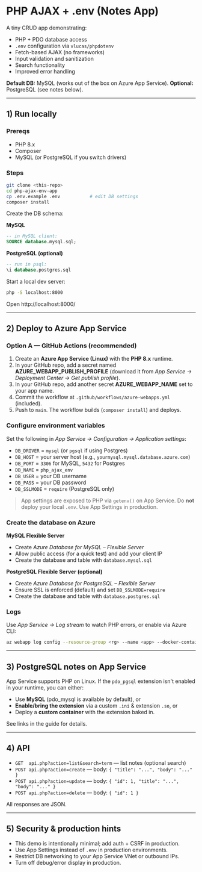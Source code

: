 # PHP AJAX + .env (Notes App)

A tiny CRUD app demonstrating:
- PHP + PDO database access
- `.env` configuration via `vlucas/phpdotenv`
- Fetch-based AJAX (no frameworks)
- Input validation and sanitization
- Search functionality
- Improved error handling

**Default DB:** MySQL (works out of the box on Azure App Service).
**Optional:** PostgreSQL (see notes below).

---

## 1) Run locally

### Prereqs
- PHP 8.x
- Composer
- MySQL (or PostgreSQL if you switch drivers)

### Steps
```bash
git clone <this-repo>
cd php-ajax-env-app
cp .env.example .env           # edit DB settings
composer install
```

Create the DB schema:

**MySQL**
```sql
-- in MySQL client:
SOURCE database.mysql.sql;
```

**PostgreSQL (optional)**
```sql
-- run in psql:
\i database.postgres.sql
```

Start a local dev server:
```bash
php -S localhost:8000
```
Open http://localhost:8000/

---

## 2) Deploy to Azure App Service

### Option A — GitHub Actions (recommended)

1. Create an **Azure App Service (Linux)** with the **PHP 8.x** runtime.
2. In your GitHub repo, add a secret named **AZURE_WEBAPP_PUBLISH_PROFILE** (download it from *App Service → Deployment Center → Get publish profile*).
3. In your GitHub repo, add another secret **AZURE_WEBAPP_NAME** set to your app name.
4. Commit the workflow at `.github/workflows/azure-webapps.yml` (included).
5. Push to `main`. The workflow builds (`composer install`) and deploys.

### Configure environment variables
Set the following in *App Service → Configuration → Application settings*:

- `DB_DRIVER` = `mysql` (or `pgsql` if using Postgres)
- `DB_HOST`   = your server host (e.g., `yourmysql.mysql.database.azure.com`)
- `DB_PORT`   = `3306` for MySQL, `5432` for Postgres
- `DB_NAME`   = `php_ajax_env`
- `DB_USER`   = your DB username
- `DB_PASS`   = your DB password
- `DB_SSLMODE` = `require` (PostgreSQL only)

> App settings are exposed to PHP via `getenv()` on App Service. Do **not** deploy your local `.env`. Use App Settings in production.

### Create the database on Azure

**MySQL Flexible Server**
- Create *Azure Database for MySQL – Flexible Server*
- Allow public access (for a quick test) and add your client IP
- Create the database and table with `database.mysql.sql`

**PostgreSQL Flexible Server (optional)**
- Create *Azure Database for PostgreSQL – Flexible Server*
- Ensure SSL is enforced (default) and set `DB_SSLMODE=require`
- Create the database and table with `database.postgres.sql`

### Logs
Use *App Service → Log stream* to watch PHP errors, or enable via Azure CLI:
```bash
az webapp log config --resource-group <rg> --name <app> --docker-container-logging filesystem --level Verbose
```

---

## 3) PostgreSQL notes on App Service

App Service supports PHP on Linux. If the `pdo_pgsql` extension isn't enabled in your runtime, you can either:
- Use **MySQL** (pdo_mysql is available by default), or
- **Enable/bring the extension** via a custom `.ini` & extension `.so`, or
- Deploy a **custom container** with the extension baked in.

See links in the guide for details.

---

## 4) API

- `GET  api.php?action=list&search=term` — list notes (optional search)
- `POST api.php?action=create` — body: `{ "title": "...", "body": "..." }`
- `POST api.php?action=update` — body: `{ "id": 1, "title": "...", "body": "..." }`
- `POST api.php?action=delete` — body: `{ "id": 1 }`

All responses are JSON.

---

## 5) Security & production hints

- This demo is intentionally minimal; add auth + CSRF in production.
- Use App Settings instead of `.env` in production environments.
- Restrict DB networking to your App Service VNet or outbound IPs.
- Turn off debug/error display in production.